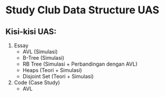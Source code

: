 # Study Club Data Structure UAS

## Kisi-kisi UAS:
1. Essay
    - AVL (Simulasi)
    - B-Tree (Simulasi)
    - RB Tree (Simulasi + Perbandingan dengan AVL)
    - Heaps (Teori + Simulasi)
    - Disjoint Set (Teori + Simulasi)
2. Code (Case Study)
    - AVL
